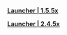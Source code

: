 **[Launcher | 1.5.5x](https://autopatchcn.yuanshen.com/client_app/launcher/20210428_ee2cb3e5c6b0bb55/yuanshen_setup_mihoyo_20210415151425.exe)**

**[Launcher | 2.4.5x](https://autopatchcn.yuanshen.com/client_app/download/beta_launcher/20220103113657_LpravAF1WwODeiiD/YuanShen.exe)**
